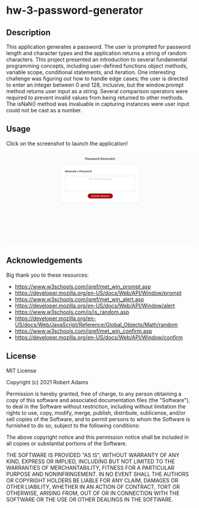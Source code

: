 # hw-3-password-generator

## Description
This application generates a password. The user is prompted for password length and character types
and the application returns a string of random characters. This project presented an introduction to 
several fundamental programming concepts, including user-defined functions object methods, variable scope, 
conditional statements, and iteration. One interesting challenge was figuring out how to handle edge cases;
the user is directed to enter an integer between 0 and 128, inclusive, but the window.prompt method returns 
user input as a string. Several comparison operators were required to prevent invalid values from being returned
to other methods. The isNaN() method was invaluable in capturing instances were user input could not be cast
as a number.

## Usage

Click on the screenshot to launch the application!

[![screenshot](webapp-screenshot.jpg)](https://comatosino.github.io/hw-3-passwork-generator/)
    
## Acknowledgements

Big thank you to these resources:

 - https://www.w3schools.com/jsref/met_win_prompt.asp
 - https://developer.mozilla.org/en-US/docs/Web/API/Window/prompt
 - https://www.w3schools.com/jsref/met_win_alert.asp
 - https://developer.mozilla.org/en-US/docs/Web/API/Window/alert
 - https://www.w3schools.com/js/js_random.asp
 - https://developer.mozilla.org/en-US/docs/Web/JavaScript/Reference/Global_Objects/Math/random
 - https://www.w3schools.com/jsref/met_win_confirm.asp
 - https://developer.mozilla.org/en-US/docs/Web/API/Window/confirm

## License

MIT License

Copyright (c) 2021 Robert Adams

Permission is hereby granted, free of charge, to any person obtaining a copy
of this software and associated documentation files (the "Software"), to deal
in the Software without restriction, including without limitation the rights
to use, copy, modify, merge, publish, distribute, sublicense, and/or sell
copies of the Software, and to permit persons to whom the Software is
furnished to do so, subject to the following conditions:

The above copyright notice and this permission notice shall be included in all
copies or substantial portions of the Software.

THE SOFTWARE IS PROVIDED "AS IS", WITHOUT WARRANTY OF ANY KIND, EXPRESS OR
IMPLIED, INCLUDING BUT NOT LIMITED TO THE WARRANTIES OF MERCHANTABILITY,
FITNESS FOR A PARTICULAR PURPOSE AND NONINFRINGEMENT. IN NO EVENT SHALL THE
AUTHORS OR COPYRIGHT HOLDERS BE LIABLE FOR ANY CLAIM, DAMAGES OR OTHER
LIABILITY, WHETHER IN AN ACTION OF CONTRACT, TORT OR OTHERWISE, ARISING FROM,
OUT OF OR IN CONNECTION WITH THE SOFTWARE OR THE USE OR OTHER DEALINGS IN THE
SOFTWARE.
